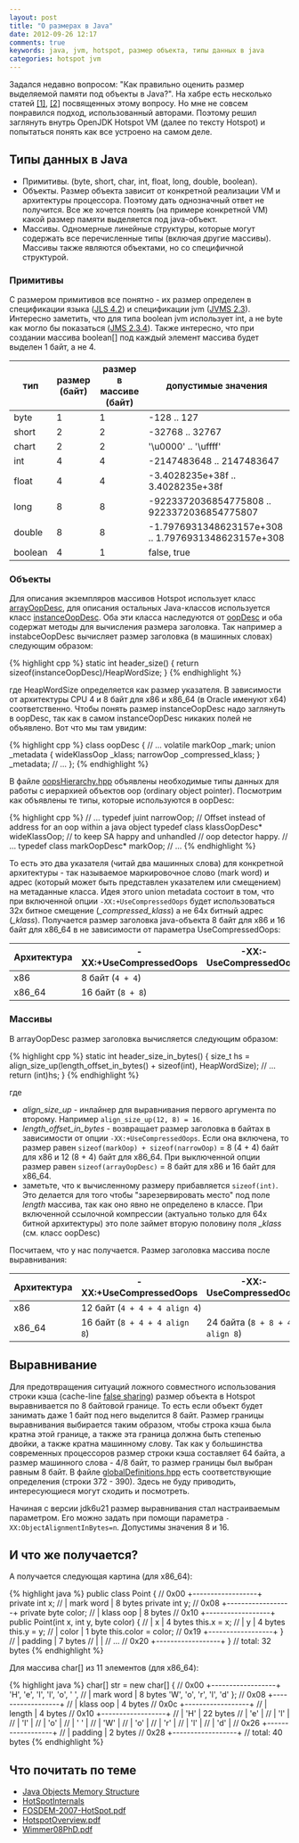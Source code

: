 ```yaml
---
layout: post
title: "О размерах в Java"
date: 2012-09-26 12:17
comments: true
keywords: java, jvm, hotspot, размер объекта, типы данных в java
categories: hotspot jvm
---
```


Задался недавно вопросом: "Как правильно оценить размер выделяемой памяти под объекты в Java?". На хабре есть несколько статей [[1]](http://habrahabr.ru/post/134102/), [[2]](http://habrahabr.ru/post/134910/) посвященных этому вопросу. Но мне не совсем понравился подход, использованный авторами. Поэтому решил заглянуть внутрь OpenJDK Hotspot VM (далее по тексту Hotspot) и попытаться понять как все устроено на самом деле.

## Типы данных в Java

* Примитивы. (byte, short, char, int, float, long, double, boolean).
* Объекты. Размер объекта зависит от конкретной реализации VM и архитектуры процессора. Поэтому дать однозначный ответ не получится. Все же хочется понять (на примере конкретной VM) какой размер памяти выделяется под java-объект.
* Массивы. Одномерные линейные структуры, которые могут содержать все перечисленные типы (включая другие  массивы). Массивы также являются объектами, но со специфичной структурой. <!-- more -->

### Примитивы

С размером примитивов все понятно - их размер определен в спецификации языка ([JLS 4.2](http://docs.oracle.com/javase/specs/jls/se7/html/jls-4.html#jls-4.2)) и спецификации jvm ([JVMS 2.3](http://docs.oracle.com/javase/specs/jvms/se7/html/jvms-2.html#jvms-2.3)). Интересно заметить, что для типа boolean jvm использует int, а не byte как могло бы показаться ([JMS 2.3.4](http://docs.oracle.com/javase/specs/jvms/se7/html/jvms-2.html#jvms-2.3.4)). Также интересно, что при создании массива boolean[] под каждый элемент массива будет выделен 1 байт, а не 4.

<table class="table table-bordered table-center">
<thead>
	<tr>
		<th>тип</th>
		<th>размер (байт)</th>
		<th>размер в массиве (байт)</th>
		<th>допустимые значения</th>
	</tr>
</thead>
<tbody>
	<tr><td>byte</td><td>1</td><td>1</td><td>-128 .. 127</td></tr>
	<tr><td>short</td><td>2</td><td>2</td><td>-32768 .. 32767</td></tr>
	<tr><td>chart</td><td>2</td><td>2</td><td>'\u0000' .. '\uffff'</td></tr>
	<tr><td>int</td><td>4</td><td>4</td><td>-2147483648 .. 2147483647</td></tr>
	<tr><td>float</td><td>4</td><td>4</td><td>-3.4028235e+38f .. 3.4028235e+38f</td></tr>
	<tr><td>long</td><td>8</td><td>8</td><td>-9223372036854775808 .. 9223372036854775807</td></tr>
	<tr><td>double</td><td>8</td><td>8</td><td>-1.7976931348623157e+308 .. 1.7976931348623157e+308</td></tr>
	<tr><td>boolean</td><td>4</td><td>1</td><td>false, true</td></tr>
</tbody>
</table>


### Объекты

Для описания экземпляров массивов Hotspot использует класс [arrayOopDesc](http://hg.openjdk.java.net/jdk6/jdk6/hotspot/file/tip/src/share/vm/oops/arrayOop.hpp), для описания остальных Java-классов используется класс [instanceOopDesc](http://hg.openjdk.java.net/jdk6/jdk6/hotspot/file/tip/src/share/vm/oops/instanceOop.hpp). Оба эти класса наследуются от [oopDesc](http://hg.openjdk.java.net/jdk6/jdk6/hotspot/file/tip/src/share/vm/oops/oop.hpp) и оба содержат методы для вычисления размера заголовка. Так например a instabceOopDesc вычисляет размер заголовка (в машинных словах) следующим образом:

{% highlight cpp %}
static int header_size() { return sizeof(instanceOopDesc)/HeapWordSize; }
{% endhighlight %}

 где HeapWordSize определяется как размер указателя. В зависимости от архитектуры CPU 4 и 8 байт для x86 и x86_64 (в Oracle именуют x64) соответственно.
 Чтобы понять размер instanceOopDesc надо заглянуть в oopDesc, так как в самом instanceOopDesc никаких полей не объявлено. Вот что мы там увидим:

{% highlight cpp %}
class oopDesc {
   // ...
	volatile markOop  _mark;
	union _metadata {
		wideKlassOop    _klass;
		narrowOop       _compressed_klass;
	} _metadata;
	// ...
};
{% endhighlight %}


В файле [oopsHierarchy.hpp](http://hg.openjdk.java.net/jdk6/jdk6/hotspot/file/tip/src/share/vm/oops/oopsHierarchy.hpp) объявлены необходимые типы данных для работы с иерархией объектов oop (ordinary object pointer). Посмотрим как объявлены те типы, которые используются в oopDesc:

{% highlight cpp %}
// ...
typedef juint narrowOop; // Offset instead of address for an oop within a java object
typedef class klassOopDesc* wideKlassOop; // to keep SA happy and unhandled
                                          // oop detector happy.
// ...
typedef class markOopDesc*  markOop;
// ...
{% endhighlight %}

То есть это два указателя (читай два машинных слова) для конкретной архитектуры - так называемое маркировочное слово (mark word) и адрес (который может быть представлен указателем или смещением) на метаданные класса.
Идея этого union metadata состоит в том, что при включенной опции `-XX:+UseCompressedOops` будет использоваться 32х битное смещение (*_compressed_klass*) а не 64х битный адрес (*_klass*).
Получается размер заголовка java-объекта 8 байт для x86 и 16 байт для x86_64 в не зависимости от параметра UseCompressedOops:

<table class="table table-bordered table-center">
<thead>
	<tr>
		<th>Архитектура</th>
		<th>-XX:+UseCompressedOops</th>
		<th>-XX:-UseCompressedOops</th>
	</tr>
</thead>
<tbody>
	<tr><td>x86</td><td colspan="2">8 байт (<code>4 + 4</code>)</td></tr>
	<tr><td>x86_64</td><td colspan="2">16 байт (<code>8 + 8</code>)</td></tr>
</tbody>
</table>

### Массивы

В arrayOopDesc размер заголовка вычисляется следующим образом:

{% highlight cpp %}
static int header_size_in_bytes() {
    size_t hs = align_size_up(length_offset_in_bytes() + sizeof(int), HeapWordSize);
    // ...
    return (int)hs;
}
{% endhighlight %}

где

* *align_size_up* - инлайнер для выравнивания первого аргумента по второму. Например `align_size_up(12, 8) = 16`.
* *length_offset_in_bytes* - возвращает размер заголовка в байтах в зависимости от опции `-XX:+UseCompressedOops`. Если она включена, то размер равен `sizeof(markOop) + sizeof(narrowOop)` = 8 (4 + 4) байт для x86 и 12 (8 + 4) байт для x86_64. При выключенной опции размер равен `sizeof(arrayOopDesc)` = 8 байт для x86 и 16 байт для x86_64.
* заметьте, что к вычисленному размеру прибавляется `sizeof(int)`. Это делается для того чтобы "зарезервировать место" под поле *length* массива, так как оно явно не определено в классе. При включенной ссылочной компрессии (актуально только для 64x битной архитектуры) это поле займет вторую половину поля *_klass* (см. класс oopDesc)

Посчитаем, что у нас получается. Размер заголовка массива после выравнивания:
<table class="table table-bordered table-center">
<thead>
	<tr>
		<th>Архитектура</th>
		<th>-XX:+UseCompressedOops</th>
		<th>-XX:-UseCompressedOops</th>
	</tr>
</thead>
<tbody>
	<tr>
		<td>x86</td>
		<td colspan="2">12 байт (<code>4 + 4 + 4 align 4</code>)</td>
	</tr>
	<tr>
		<td>x86_64</td>
		<td>16 байт (<code>8 + 4 + 4 align 8</code>)</td>
		<td>24 байта (<code>8 + 8 + 4 align 8</code>)</td>
	</tr>
</tbody>
</table>


## Выравнивание

Для предотвращения ситуаций ложного совместного использования строки кэша (cache-line [false sharing](http://en.wikipedia.org/wiki/False_sharing)) размер объекта в Hotspot выравнивается по 8 байтовой границе. То есть если объект будет занимать даже 1 байт под него выделится 8 байт. Размер границы выравнивания выбирается таким образом, чтобы строка кэша была кратна этой границе, а также эта граница должна быть степенью двойки, а также кратна машинному слову. Так как у большинства современных процессоров размер строки кэша составляет 64 байта, а размер машинного слова - 4/8 байт, то размер границы был выбран равным 8 байт. В файле [globalDefinitions.hpp](http://hg.openjdk.java.net/jdk6/jdk6/hotspot/file/tip/src/share/vm/utilities/globalDefinitions.hpp) есть соответствующие определения (строки 372 - 390). Здесь не буду приводить, интересующиеся могут сходить и посмотреть.

Начиная с версии jdk6u21 размер выравнивания стал настраиваемым параметром. Его можно задать при помощи параметра `-XX:ObjectAlignmentInBytes=n`. Допустимы значения 8 и 16.

## И что же получается?

А получается следующая картина (для x86_64):

{% highlight java %}
public class Point {                         // 0x00 +------------------+
    private int x;                           //      | mark word        |  8 bytes
    private int y;                           // 0x08 +------------------+
    private byte color;                      //      | klass oop        |  8 bytes
                                             // 0x10 +------------------+
    public Point(int x, int y, byte color) { //      | x                |  4 bytes
        this.x = x;                          //      | y                |  4 bytes
        this.y = y;                          //      | color            |  1 byte
        this.color = color;                  // 0x19 +------------------+
    }                                        //      | padding          |  7 bytes
                                             //      |                  |
    // ...                                   // 0x20 +------------------+
}                                            //                    total: 32 bytes
{% endhighlight %}

Для массива char[] из 11 элементов (для x86_64):

{% highlight java %}
char[] str = new char[] {                    // 0x00 +------------------+
    'H', 'e', 'l', 'l', 'o', ' ',            //      | mark word        |  8 bytes
    'W', 'o', 'r', 'l', 'd' };               // 0x08 +------------------+
                                             //      | klass oop        |  4 bytes
                                             // 0x0c +------------------+
                                             //      | length           |  4 bytes
                                             // 0x10 +------------------+
                                             //      | 'H'              | 22 bytes
                                             //      | 'e'              |
                                             //      | 'l'              |
                                             //      | 'l'              |
                                             //      | 'o'              |
                                             //      | ' '              |
                                             //      | 'W'              |
                                             //      | 'o'              |
                                             //      | 'r'              |
                                             //      | 'l'              |
                                             //      | 'd'              |
                                             // 0x26 +------------------+
                                             //      | padding          |  2 bytes
                                             // 0x28 +------------------+
                                             //                    total: 40 bytes
{% endhighlight %}


## Что почитать по теме

* [Java Objects Memory Structure](http://www.codeinstructions.com/2008/12/java-objects-memory-structure.html)
* [HotSpotInternals](https://wikis.oracle.com/display/HotSpotInternals/Home)
* [FOSDEM-2007-HotSpot.pdf](http://openjdk.java.net/groups/hotspot/docs/FOSDEM-2007-HotSpot.pdf)
* [HotspotOverview.pdf](http://www.cs.princeton.edu/picasso/mats/HotspotOverview.pdf)
* [Wimmer08PhD.pdf](http://ssw.jku.at/Research/Papers/Wimmer08PhD/Wimmer08PhD.pdf)

